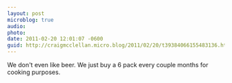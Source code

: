 ```yaml
---
layout: post
microblog: true
audio: 
photo: 
date: 2011-02-20 12:01:07 -0600
guid: http://craigmcclellan.micro.blog/2011/02/20/t39384066155483136.html
---
```

We don't even like beer. We just buy a 6 pack every couple months for cooking purposes.
